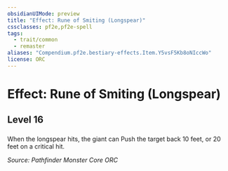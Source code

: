 ```yaml
---
obsidianUIMode: preview
title: "Effect: Rune of Smiting (Longspear)"
cssclasses: pf2e,pf2e-spell
tags:
  - trait/common
  - remaster
aliases: "Compendium.pf2e.bestiary-effects.Item.Y5vsF5Kb8oNIccWo"
license: ORC
---
```

# Effect: Rune of Smiting (Longspear)
## Level 16
### 






When the longspear hits, the giant can Push the target back 10 feet, or 20 feet on a critical hit.

*Source: Pathfinder Monster Core*
*ORC*
